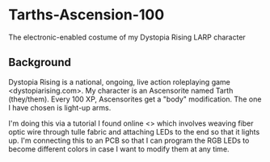 # Tarths-Ascension-100
 The electronic-enabled costume of my Dystopia Rising LARP character

## Background
Dystopia Rising is a national, ongoing, live action roleplaying game <dystopiarising.com>. My character is an Ascensorite named Tarth (they/them). Every 100 XP, Ascensorites get a "body" modification. The one I have chosen is light-up arms. 

I'm doing this via a tutorial I found online <> which involves weaving fiber optic wire through tulle fabric and attaching LEDs to the end so that it lights up. I'm connecting this to an PCB so that I can program the RGB LEDs to become different colors in case I want to modify them at any time.